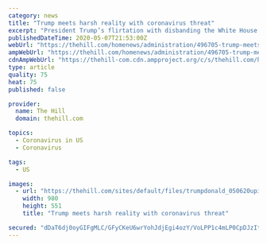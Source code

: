 ```yaml
---
category: news
title: "Trump meets harsh reality with coronavirus threat"
excerpt: "President Trump’s flirtation with disbanding the White House coronavirus task force is just the latest reflection of his eagerness to put the coronavirus pandemic behind him and turn his focus to the economy."
publishedDateTime: 2020-05-07T21:53:00Z
webUrl: "https://thehill.com/homenews/administration/496705-trump-meets-harsh-reality-with-coronavirus-threat"
ampWebUrl: "https://thehill.com/homenews/administration/496705-trump-meets-harsh-reality-with-coronavirus-threat?amp"
cdnAmpWebUrl: "https://thehill-com.cdn.ampproject.org/c/s/thehill.com/homenews/administration/496705-trump-meets-harsh-reality-with-coronavirus-threat?amp"
type: article
quality: 75
heat: 75
published: false

provider:
  name: The Hill
  domain: thehill.com

topics:
  - Coronavirus in US
  - Coronavirus

tags:
  - US

images:
  - url: "https://thehill.com/sites/default/files/trumpdonald_050620upi.jpg"
    width: 980
    height: 551
    title: "Trump meets harsh reality with coronavirus threat"

secured: "dDaT6dj0oyGIFgMLC/GFyCKeU6wrYohJdjEgi4ozY/VoLPP1c4mLP0CpDJzItFDcvEXkGlY6U5iuNFEAEsqrUB/5KkvBdkrhJcHc+qNk2OGOMtwgJbymcSelYIJ7aj48bRnIBo0U+3UdWU2/6UI8k/52I0+KE4Dy7norrvgfu/Ueu2G9XAshgpJP+qdRVb3FltcF86kINegFsn7PEmCLKrrjiB655Nrqm2cTF2zhK9Cg0jKiU1ny7ucE4rM07HOp3EDyLODMbLtHlF25mvDrakIxEhdCI/w6hbQEN5+l5ToDNJZ2YgN3Z8LbEI8JFPrcMyLPZHcX8QEYODHcUYlX6CKNXSjU2Zl/j6MqsHjmrzrwHRIoz2ikW1Xgpu3C02k6fy4mBn4CvEP3bfdMDGL4eCvhnaGgushE8/aQE9GTH26CeMkZoZhfG/BC/l7oP4dqAS6AvJZNGXsMMTRtaqf7eJWIt/7k6/zGMAVoQJPlYnY=;LHtah2/s+lm45SoAM3q3Kw=="
---
```


